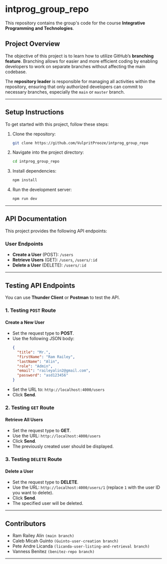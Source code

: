 # intprog_group_repo

This repository contains the group's code for the course **Integrative Programming and Technologies**.

## Project Overview
The objective of this project is to learn how to utilize GitHub’s **branching feature**. Branching allows for easier and more efficient coding by enabling developers to work on separate branches without affecting the main codebase.

The **repository leader** is responsible for managing all activities within the repository, ensuring that only authorized developers can commit to necessary branches, especially the `main` or `master` branch.

---

## Setup Instructions
To get started with this project, follow these steps:

1. Clone the repository:
   ```sh
   git clone https://github.com/VulpritProoze/intprog_group_repo
   ```
2. Navigate into the project directory:
   ```sh
   cd intprog_group_repo
   ```
3. Install dependencies:
   ```sh
   npm install
   ```
4. Run the development server:
   ```sh
   npm run dev
   ```

---

## API Documentation
This project provides the following API endpoints:

### User Endpoints
- **Create a User** (POST): `/users`
- **Retrieve Users** (GET): `/users`, `/users/:id`
- **Delete a User** (DELETE): `/users/:id`

---

## Testing API Endpoints
You can use **Thunder Client** or **Postman** to test the API.

### 1. Testing `POST` Route
#### Create a New User
- Set the request type to **POST**.
- Use the following JSON body:
  ```json
  {
    "title": "Mr.",
    "firstName": "Ram Railey",
    "lastName": "Alin",
    "role": "Admin",
    "email": "raileyalin2@gmail.com",
    "password": "asd123456"
  }
  ```
- Set the URL to: `http://localhost:4000/users`
- Click **Send**.

### 2. Testing `GET` Route
#### Retrieve All Users
- Set the request type to **GET**.
- Use the URL: `http://localhost:4000/users`
- Click **Send**.
- The previously created user should be displayed.

### 3. Testing `DELETE` Route
#### Delete a User
- Set the request type to **DELETE**.
- Use the URL: `http://localhost:4000/users/1` (replace `1` with the user ID you want to delete).
- Click **Send**.
- The specified user will be deleted.

---

## Contributors

- Ram Railey Alin `(main branch)`
- Caleb Micah Guinto `(Guinto-user-creation branch)`
- Pete Andre Licanda `(licanda-user-listing-and-retrieval branch)`
- Vanness Benitez `(benitez-repo branch)`

---


